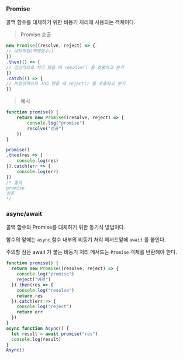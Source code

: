 ### Promise

콜백 함수를 대체하기 위한 비동기 처리에 사용되는 객체이다.  

> Promise 호출

```js
new Promise((resolve, reject) => {
// 내부작업(익명함수)) 
})
.then(() => {
// 정상적으로 처리 됐을 때 resolve() 를 호출하고 분기 
})
.catch(() => {
// 비정상적으로 처리 됐을 때 reject() 를 호출하고 분기
})
```

> 예시

```js
function promise() {
    return new Promise((resolve, reject) => {
        console.log("promise")
        resolve("성공")
    })
}

promise()
.then(res => {
    console.log(res)
}).catch(err => {
    console.log(err)
})
/* 출력
promise
성공
*/
```

### async/await

콜백 함수와 Promise를 대체하기 위한 동기식 방법이다.

함수의 앞에는 `async` 함수 내부의 비동기 처리 메서드앞에 `await` 를 붙인다.

주의할 점은 await 가 붙는 비동기 처리 메서드는 `Promise` 객체를 반환해야 한다.

```js
function promise() {
  return new Promise((resolve, reject) => {
    console.log("promise")
    reject("에러")
  }).then(res => {
    console.log("resolve")
    return res
  }).catch(err => {
    console.log("reject")
    return err
  })
}
async function Async() {
  let result = await promise("res")
  console.log(result)
}
Async()
```


